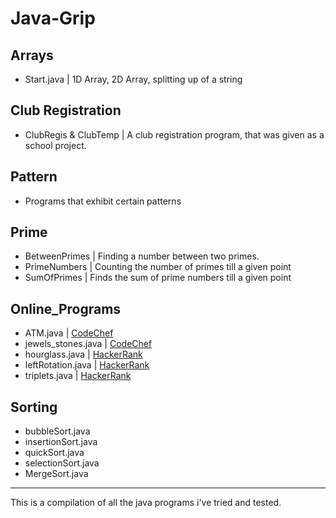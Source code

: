# Java-Grip
## Arrays
- Start.java | 1D Array, 2D Array, splitting up of a string
## Club Registration
- ClubRegis & ClubTemp | A club registration program, that was given as a school project.
## Pattern
- Programs that exhibit certain patterns
## Prime
- BetweenPrimes | Finding a number between two primes.
- PrimeNumbers | Counting the number of primes till a given point
- SumOfPrimes | Finds the sum of prime numbers till a given point
## Online_Programs
- ATM.java | <a href="https://www.codechef.com/problems/HS08TEST">CodeChef</a>
- jewels_stones.java | <a href="https://www.codechef.com/problems/STONES">CodeChef</a>
- hourglass.java | <a href="https://www.hackerrank.com/challenges/2d-array/problem">HackerRank</a>
- leftRotation.java | <a href="https://www.hackerrank.com/challenges/array-left-rotation/problem">HackerRank</a>
- triplets.java | <a href="https://www.hackerrank.com/challenges/compare-the-triplets/problem">HackerRank</a>
## Sorting
- bubbleSort.java
- insertionSort.java
- quickSort.java
- selectionSort.java
- MergeSort.java
---
 This is a compilation of all the java programs i've tried and tested.
